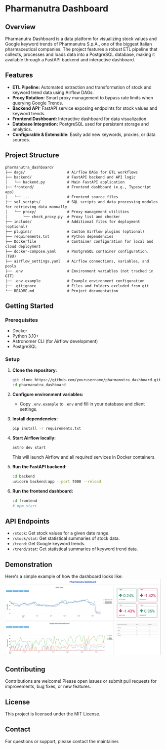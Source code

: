 # Pharmanutra Dashboard

## Overview

Pharmanutra Dashboard is a data platform for visualizing stock values and Google keyword trends of Pharmanutra S.p.A., one of the biggest Italian pharmaceutical companies. 
The project features a robust ETL pipeline that collects, processes and loads data into a PostgreSQL database, making it available through a FastAPI backend and interactive dashboard.

## Features

- **ETL Pipeline:** Automated extraction and transformation of stock and keyword trend data using Airflow DAGs.
- **Proxy Rotation:** Smart proxy management to bypass rate limits when querying Google Trends.
- **Backend API:** FastAPI service exposing endpoints for stock values and keyword trends.
- **Frontend Dashboard:** Interactive dashboard for data visualization.
- **Database Integration:** PostgreSQL used for persistent storage and analytics.
- **Configurable & Extensible:** Easily add new keywords, proxies, or data sources.

## Project Structure

```
pharmanutra_dashboard/
├── dags/                   # Airflow DAGs for ETL workflows
├── backend/                # FastAPI backend and API logic
│   └── backend.py          # Main FastAPI application
├── frontend/               # Frontend dashboard (e.g., Typescript app)
│   └── ...                 # Frontend source files
├── sql_scripts/            # SQL scripts and data processing modules for retrieving data manually
│   └── proxy/              # Proxy management utilities
│       └── check_proxy.py  # Proxy list and checker
├── include/                # Additional files for deployment (optional)
├── plugins/                # Custom Airflow plugins (optional)
├── requirements.txt        # Python dependencies
├── Dockerfile              # Container configuration for local and cloud deployment
├── docker-compose.yaml     # PostgreSQL container configuration. (TBU)
├── airflow_settings.yaml   # Airflow connections, variables, and pools
├── .env                    # Environment variables (not tracked in GIT)
├── .env.example            # Example environment configuration
├── .gitignore              # Files and folders excluded from git
└── README.md               # Project documentation
```

## Getting Started

### Prerequisites

- Docker
- Python 3.10+
- Astronomer CLI (for Airflow development)
- PostgreSQL

### Setup

1. **Clone the repository:**
    ```bash
    git clone https://github.com/yourusername/pharmanutra_dashboard.git
    cd pharmanutra_dashboard
    ```

2. **Configure environment variables:**
    - Copy `.env.example` to `.env` and fill in your database and client settings.

3. **Install dependencies:**
    ```bash
    pip install -r requirements.txt
    ```

4. **Start Airflow locally:**
    ```bash
    astro dev start
    ```
    This will launch Airflow and all required services in Docker containers.

5. **Run the FastAPI backend:**
    ```bash
    cd backend
    uvicorn backend:app --port 7000 --reload
    ```

6. **Run the frontend dashboard:**
    ```bash
    cd frontend
    # npm start
    ```

## API Endpoints

- `/stock`: Get stock values for a given date range.
- `/stock/stat`: Get statistical summaries of stock data.
- `/trend`: Get Google keyword trends.
- `/trend/stat`: Get statistical summaries of keyword trend data.

## Demonstration

Here's a simple example of how the dashboard looks like:
![alt text](dashboard_example.png)

## Contributing

Contributions are welcome! Please open issues or submit pull requests for improvements, bug fixes, or new features.

## License

This project is licensed under the MIT License.

## Contact

For questions or support, please contact the maintainer.
